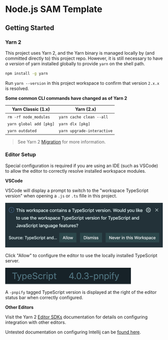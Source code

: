 # Node.js SAM Template

## Getting Started

<!-- ### AWS SAM CLI

This project requires the `sam` command line tool.

To install the AWS SAM CLI, see the following instructions for your development host:

- [Installing the AWS SAM CLI on Linux](https://docs.aws.amazon.com/serverless-application-model/latest/developerguide/serverless-sam-cli-install-linux.html)
- [Installing the AWS SAM CLI on Windows](https://docs.aws.amazon.com/serverless-application-model/latest/developerguide/serverless-sam-cli-install-windows.html)
- [Installing the AWS SAM CLI on macOS](https://docs.aws.amazon.com/serverless-application-model/latest/developerguide/serverless-sam-cli-install-mac.html)

> Contrary to what the linked documentation may suggest, an AWS account with administrator permissions is not required to install `aws-sam-cli` -->

### Yarn 2

This project uses Yarn 2, and the Yarn binary is managed locally by (and committed directly to) this project repo. However, it is still necessary to have _a version_ of yarn installed globally to provide `yarn` on the shell path.

```sh
npm install -g yarn
```

Run `yarn --version` in this project workspace to confirm that version `2.x.x` is resolved.

**Some common CLI commands have changed as of Yarn 2**

| Yarn Classic (1.x)      | Yarn (2.x)                 |
| ----------------------- | -------------------------- |
| `rm -rf node_modules`   | `yarn cache clean --all`   |
| `yarn global add [pkg]` | `yarn dlx [pkg]`           |
| `yarn outdated`         | `yarn upgrade-interactive` |

> See Yarn 2 [Migration](https://yarnpkg.com/getting-started/migration) for more information.

### Editor Setup

Special configuration is required if you are using an IDE (such as VSCode) to allow the editor to correctly resolve installed workspace modules.

**VSCode**

VSCode will display a prompt to switch to the "workspace TypeScript version" when opening a `.js` or `.ts` fille in this project.

![](assets/images/use-workspace-tsdk.png)

Click "Allow" to configure the editor to use the locally installed TypeScript server.

![](assets/images/tsdk-status.png)

A `-pnpify` tagged TypeScript version is displayed at the right of the editor status bar when correctly configured.

**Other Editors**

Visit the Yarn 2 [Editor SDKs](https://yarnpkg.com/getting-started/editor-sdk) documentation for details on configuring integration with other editors.

Untested documentation on configuring Intellij can be [found here](https://www.jetbrains.com/help/idea/installing-and-removing-external-software-using-node-package-manager.html).
